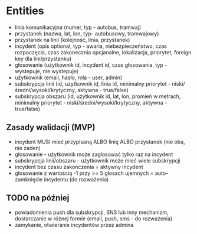 # Entities

- linia komunikacyjna (numer, typ - autobus, tramwaj)
- przystanek (nazwa, lat, lon, typ- autobusowy, tramwajowy)
- przystanek na linii (kolejność, linia, przystanek)
- incydent (opis optional, typ - awaria, niebezpieczeństwo, czas rozpoczęcia, czas zakonecznia opcjanalne, lokalizacja, priorytet, foreign key dla lini/przystanku)
- głosowanie (użytkownik id, incydent id, czas głosowania, typ - wystepuje, nie wystepuje)
- użytkownik (email, hasło, rola - user, admin)
- subskrypcja linii (id, użytkownik id, linia id, minimalny priorytet - niski/średni/wysoki/krytyczny, aktywna - true/false)
- subskrypcja obszaru (id, użytkownik id, lat, lon, promień w metrach, minimalny priorytet - niski/średni/wysoki/krytyczny, aktywna - true/false)

## Zasady walidacji (MVP)

- incydent MUSI mieć przypisaną ALBO linię ALBO przystanek (nie oba, nie żaden)
- głosowanie - użytkownik może zagłosować tylko raz na incydent
- subskrypcja linii/obszaru - użytkownik może mieć wiele subskrypcji
- incydent bez czasu zakończenia = aktywny incydent
- głosowanie z wartością -1 przy >= 5 głosach ujemnych = auto-zamknięcie incydentu (do rozważenia)

## TODO na później

- powiadomienia push dla subskrypcji, SNS lub inny mechanizm, dostarczanie w różnej formie (email, push, sms - do rozważenia)
- zamykanie, otwieranie incydentów przez admina
